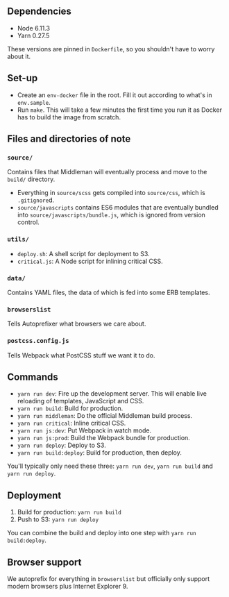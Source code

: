 ## Dependencies
+ Node 6.11.3
+ Yarn 0.27.5

These versions are pinned in `Dockerfile`, so you shouldn't have to worry about it.


## Set-up
+ Create an `env-docker` file in the root. Fill it out according to what's in `env.sample`.
+ Run `make`. This will take a few minutes the first time you run it as Docker has to build the image from scratch.


## Files and directories of note
### `source/`
Contains files that Middleman will eventually process and move to the `build/` directory.

+ Everything in `source/scss` gets compiled into `source/css`, which is `.gitignore`d.
+ `source/javascripts` contains ES6 modules that are eventually bundled into `source/javascripts/bundle.js`, which is ignored from version control.

### `utils/`
+ `deploy.sh`: A shell script for deployment to S3.
+ `critical.js`: A Node script for inlining critical CSS.

### `data/`
Contains YAML files, the data of which is fed into some ERB templates.

### `browserslist`
Tells Autoprefixer what browsers we care about.

### `postcss.config.js`
Tells Webpack what PostCSS stuff we want it to do.


## Commands
+ `yarn run dev`: Fire up the development server. This will enable live reloading of templates, JavaScript and CSS.
+ `yarn run build`: Build for production.
+ `yarn run middleman`: Do the official Middleman build process.
+ `yarn run critical`: Inline critical CSS.
+ `yarn run js:dev`: Put Webpack in watch mode.
+ `yarn run js:prod`: Build the Webpack bundle for production.
+ `yarn run deploy`: Deploy to S3.
+ `yarn run build:deploy`: Build for production, then deploy.

You'll typically only need these three: `yarn run dev`, `yarn run build` and `yarn run deploy`.


## Deployment
1. Build for production: `yarn run build`
2. Push to S3: `yarn run deploy`

You can combine the build and deploy into one step with `yarn run build:deploy`.


## Browser support
We autoprefix for everything in `browserslist` but officially only support modern browsers plus Internet Explorer 9.
